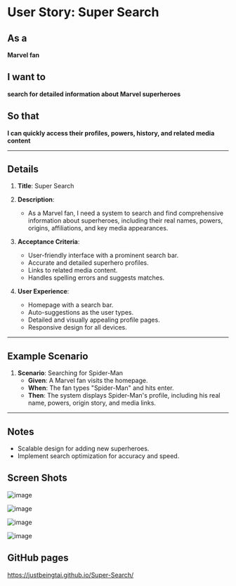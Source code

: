 
# User Story: Super Search


## As a
**Marvel fan**

## I want to
**search for detailed information about Marvel superheroes**

## So that
**I can quickly access their profiles, powers, history, and related media content**

---

## Details

1. **Title**: Super Search
2. **Description**:
    - As a Marvel fan, I need a system to search and find comprehensive information about superheroes, including their real names, powers, origins, affiliations, and key media appearances.

3. **Acceptance Criteria**:
    - User-friendly interface with a prominent search bar.
    - Accurate and detailed superhero profiles.
    - Links to related media content.
    - Handles spelling errors and suggests matches.

4. **User Experience**:
    - Homepage with a search bar.
    - Auto-suggestions as the user types.
    - Detailed and visually appealing profile pages.
    - Responsive design for all devices.

---

## Example Scenario

1. **Scenario**: Searching for Spider-Man
    - **Given**: A Marvel fan visits the homepage.
    - **When**: The fan types "Spider-Man" and hits enter.
    - **Then**: The system displays Spider-Man's profile, including his real name, powers, origin story, and media links.

---

## Notes

- Scalable design for adding new superheroes.
- Implement search optimization for accuracy and speed.

## Screen Shots

![image](https://github.com/user-attachments/assets/ea8a431a-b33c-46b0-8c49-cf2291edfa0f)

![image](https://github.com/user-attachments/assets/03c047de-4ef8-43ec-92a3-b12550516ed2)

![image](https://github.com/user-attachments/assets/6aa7a243-a3bd-4f86-8ee6-6216a15e9653)


![image](https://github.com/user-attachments/assets/118458c4-d265-4943-ab37-c39a0d9098df)


## GitHub pages

https://justbeingtai.github.io/Super-Search/
